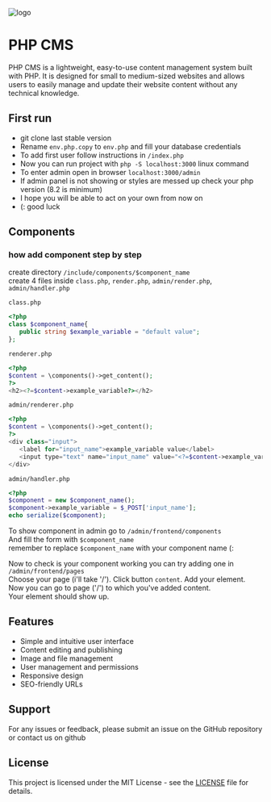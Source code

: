 ![logo](https://www.svgrepo.com/show/353613/craftcms.svg)
# PHP CMS

PHP CMS is a lightweight, easy-to-use content management system built with PHP. It is designed for small to medium-sized websites and allows users to easily manage and update their website content without any technical knowledge.

## First run
- git clone last stable version
- Rename `env.php.copy` to `env.php` and fill your database credentials
- To add first user follow instructions in `/index.php`
- Now you can run project with `php -S localhost:3000` linux command
- To enter admin open in browser `localhost:3000/admin`
- If admin panel is not showing or styles are messed up check your php version (8.2 is minimum)
- I hope you will be able to act on your own from now on
- (: good luck

## Components
### how add component step by step
create directory `/include/components/$component_name`\
create 4 files inside `class.php`, `render.php`, `admin/render.php`, `admin/handler.php`

`class.php`
```php
<?php
class $component_name{
   public string $example_variable = "default value";
};
```

`renderer.php`
```php
<?php
$content = \components()->get_content();
?>
<h2><?=$content->example_variable?></h2>
```

`admin/renderer.php`
```php
<?php
$content = \components()->get_content();
?>
<div class="input">
   <label for="input_name">example_variable value</label>
   <input type="text" name="input_name" value="<?=$content->example_variable?>">
</div>
```

`admin/handler.php`
```php
<?php
$component = new $component_name();
$component->example_variable = $_POST['input_name'];
echo serialize($component);
```

To show component in admin go to `/admin/frontend/components`\
And fill the form with `$component_name`\
remember to replace `$component_name` with your component name (:

Now to check is your component working you can try adding one in `/admin/frontend/pages`\
Choose your page (i'll take '/'). Click button `content`. Add your element.\
Now you can go to page ('/') to which you've added content.\
Your element should show up. 

## Features
- Simple and intuitive user interface
- Content editing and publishing
- Image and file management
- User management and permissions
- Responsive design
- SEO-friendly URLs

## Support
For any issues or feedback, please submit an issue on the GitHub repository or contact us on github

## License
This project is licensed under the MIT License - see the [LICENSE](LICENSE) file for details.